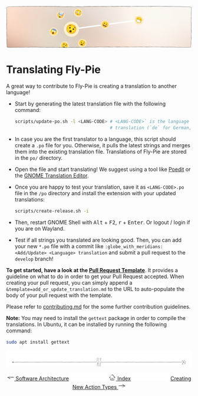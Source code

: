 <p align="center">
  <img src ="pics/banner-01.jpg" />
</p>

# Translating Fly-Pie

A great way to contribute to Fly-Pie is creating a translation to another language!

* Start by generating the latest translation file with the following command:

  ```bash
  scripts/update-po.sh -l <LANG-CODE> # <LANG-CODE>` is the language code for the
                                      # translation (`de` for German, `it` for Italian etc.)
  ```

* In case you are the first translator to a language, this script should create a `.po` file for you.
Otherwise, it pulls the latest strings and merges them into the existing translation file.
Translations of Fly-Pie are stored in the `po/` directory.

* Open the file and start translating! We suggest using a tool like
[Poedit](https://poedit.net/) or the [GNOME Translation Editor](https://wiki.gnome.org/Apps/Gtranslator).

* Once you are happy to test your translation, save it as `<LANG-CODE>.po` file
in the `/po` directory and install the extension with your updated translations:

  ```bash
  scripts/create-release.sh -i
  ```

* Then, restart GNOME Shell with <kbd>Alt</kbd> + <kbd>F2</kbd>, <kbd>r</kbd> + <kbd>Enter</kbd>.
Or logout / login if you are on Wayland.

* Test if all strings you translated are looking good.
Then, you can add your new `*.po` file with a commit like `:globe_with_meridians: <Add/Update> <Language> translation`
and submit a pull request to the `develop` branch!

**To get started, have a look at the [Pull Request Template](.github/PULL_REQUEST_TEMPLATE/add_or_update_translation.md)**.
It provides a guideline on what to do in order to get your Pull Request accepted.
When creating your pull request, you can simply append a `&template=add_or_update_translation.md`
to the URL to auto-populate the body of your pull request with the template.

Please refer to [contributing.md](contributing.md) for the some further contribution guidelines.

**Note:**
You may need to install the `gettext` package in order to compile the translations.
In Ubuntu, it can be installed by running the following command:

```bash
sudo apt install gettext
```

<p align="center"><img src ="pics/hr.svg" /></p>

<p align="center">
  <a href="software-architecture.md"><img src ="pics/left-arrow.png"/> Software Architecture</a>
  <img src="pics/nav-space.svg"/>
  <a href="../README.md#getting-started"><img src ="pics/home.png"/> Index</a>
  <img src="pics/nav-space.svg"/>
  <a href="creating-actions.md">Creating New Action Types <img src ="pics/right-arrow.png"/></a>
</p>
